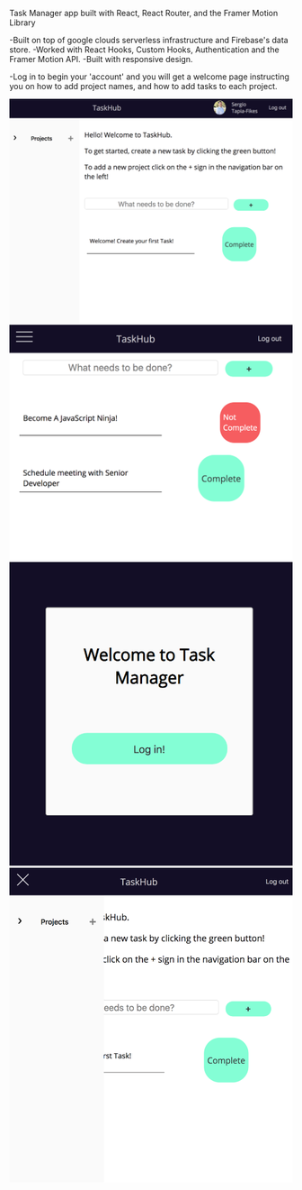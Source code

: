 Task Manager app built with React, React Router, and the Framer Motion Library

-Built on top of google clouds serverless infrastructure and Firebase's data store. 
-Worked with React Hooks, Custom Hooks, Authentication and the Framer Motion API. 
-Built with responsive design. 

-Log in to begin your 'account' and you will get a welcome page instructing you on how to add project names, and how to add tasks to each project. 

![To Do App Screen Shot](/screenShot.png) 
![To Do App Screen Shot](/screenShot1.png) 
![To Do App Screen Shot](/screenShot2.png) 
![To Do App Screen Shot](/screenShot3.png) 

